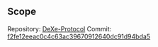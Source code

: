## Scope

Repository: [DeXe-Protocol](https://github.com/dexe-network/DeXe-Protocol)
Commit: [f2fe12eeac0c4c63ac39670912640dc91d94bda5](https://github.com/dexe-network/DeXe-Protocol/tree/f2fe12eeac0c4c63ac39670912640dc91d94bda5)